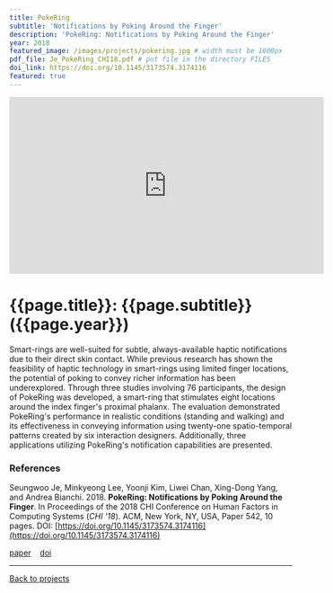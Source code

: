 ```yaml
---
title: PokeRing
subtitle: 'Notifications by Poking Around the Finger'
description: 'PokeRing: Notifications by Poking Around the Finger'
year: 2018
featured_image: /images/projects/pokering.jpg # width must be 1600px
pdf_file: Je_PokeRing_CHI18.pdf # put file in the directory FILES
doi_link: https://doi.org/10.1145/3173574.3174116
featured: true
---
```


<!--
<div class="gallery" data-columns="1">
	<img src="/images/projects/example.jpg">
	<img src="/images/projects/example.jpg">
	<img src="/images/projects/example.jpg">
</div>
 -->

<iframe width="560" height="315" src="https://www.youtube.com/embed/HTMol6LW0xs" frameborder="0" allow="accelerometer; autoplay; encrypted-media; gyroscope; picture-in-picture" allowfullscreen></iframe>

<!-- DO NOT CHANGE MANUALLY -->

# {{page.title}}: {{page.subtitle}} ({{page.year}})

Smart-rings are well-suited for subtle, always-available haptic notifications due to their direct skin contact. While previous research has shown the feasibility of haptic technology in smart-rings using limited finger locations, the potential of poking to convey richer information has been underexplored. Through three studies involving 76 participants, the design of PokeRing was developed, a smart-ring that stimulates eight locations around the index finger's proximal phalanx. The evaluation demonstrated PokeRing's performance in realistic conditions (standing and walking) and its effectiveness in conveying information using twenty-one spatio-temporal patterns created by six interaction designers. Additionally, three applications utilizing PokeRing's notification capabilities are presented.

### References

Seungwoo Je, Minkyeong Lee, Yoonji Kim, Liwei Chan, Xing-Dong Yang, and Andrea Bianchi. 2018. **PokeRing: Notifications by Poking Around the Finger**. In Proceedings of the 2018 CHI Conference on Human Factors in Computing Systems (_CHI '18_). ACM, New York, NY, USA, Paper 542, 10 pages. DOI: [https://doi.org/10.1145/3173574.3174116](https://doi.org/10.1145/3173574.3174116)

<!-- DO NOT CHANGE MANUALLY -->

<a href="{{ site.url }}/files/{{ page.year }}/{{ page.pdf_file }}" target="_blank">paper</a>&nbsp;&nbsp;&nbsp;
<a href="{{ page.doi_link }}" target="_blank">doi</a>

---

<a href="/index.html" class="button button--large">Back to projects</a>
